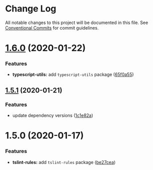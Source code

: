 # Change Log

All notable changes to this project will be documented in this file.
See [Conventional Commits](https://conventionalcommits.org) for commit guidelines.

# [1.6.0](https://github.com/kjots/typescript-tools/compare/v1.5.1...v1.6.0) (2020-01-22)


### Features

* **typescript-utils:** add `typescript-utils` package ([65f0a55](https://github.com/kjots/typescript-tools/commit/65f0a55bfbdb5909cc03977884fd82704bb42807))





## [1.5.1](https://github.com/kjots/typescript-tools/compare/v1.5.0...v1.5.1) (2020-01-21)


### Features

* update dependency versions ([1c1e82a](https://github.com/kjots/typescript-tools/commit/1c1e82afd5a4f85bd4eb6fbcc21223fcd293c2e9))





# 1.5.0 (2020-01-17)


### Features

* **tslint-rules:** add `tslint-rules` package ([be27cea](https://github.com/kjots/typescript-tools/commit/be27cea32478606ecd43cf5f29642813d4a5c60a))
